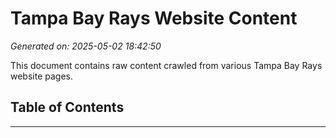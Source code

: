 # Tampa Bay Rays Website Content

*Generated on: 2025-05-02 18:42:50*

This document contains raw content crawled from various Tampa Bay Rays website pages.

## Table of Contents


---

